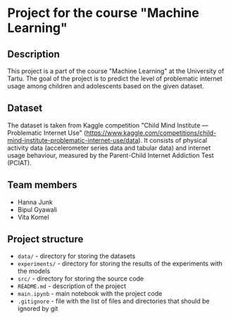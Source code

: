 # Project for the course "Machine Learning"

## Description
This project is a part of the course "Machine Learning" at the University of Tartu. 
The goal of the project is to predict the level of problematic internet usage
among children and adolescents based on the given dataset.

## Dataset
The dataset is taken from Kaggle competition "Child Mind Institute — Problematic Internet Use"
(https://www.kaggle.com/competitions/child-mind-institute-problematic-internet-use/data).
It consists of physical activity data (accelerometer series data and tabular data) and internet usage behaviour, measured by the Parent-Child Internet Addiction Test (PCIAT).

## Team members
- Hanna Junk
- Bipul Gyawali
- Vita Komel

## Project structure
- `data/` - directory for storing the datasets
- `experiments/` - directory for storing the results of the experiments with the models
- `src/` - directory for storing the source code
- `README.md` - description of the project
- `main.ipynb` - main notebook with the project code
- `.gitignore` - file with the list of files and directories that should be ignored by git
